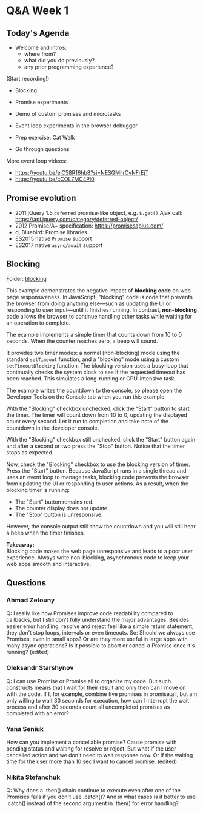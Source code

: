 <!-- cSpell:disable -->

# Q&A Week 1

## Today's Agenda

- Welcome and intros:
  - where from?
  - what did you do previously?
  - any prior programming experience?

(Start recording!)

- Blocking

- Promise experiments

- Demo of custom promises and microtasks

- Event loop experiments in the browser debugger

- Prep exercise: Cat Walk

- Go through questions

More event loop videos:

- <https://youtu.be/eiC58R16hb8?si=NESGMiIrCvNFrEjT>
- <https://youtu.be/cCOL7MC4Pl0>

## Promise evolution

- 2011 jQuery 1.5 `deferred` promise-like object, e.g. `$.get()` Ajax call: <https://api.jquery.com/category/deferred-object/>
- 2012 Promise/A+ specification: <https://promisesaplus.com/>
- q, Bluebird: Promise libraries
- ES2015 native `Promise` support
- ES2017 native `async/await` support

## Blocking

Folder: [blocking](./blocking/)

This example demonstrates the negative impact of **blocking code** on web page responsiveness. In JavaScript, "blocking" code is code that prevents the browser from doing anything else—such as updating the UI or responding to user input—until it finishes running. In contrast, **non-blocking** code allows the browser to continue handling other tasks while waiting for an operation to complete.

The example implements a simple timer that counts down from 10 to 0 seconds. When the counter reaches zero, a beep will sound.

It provides two timer modes: a normal (non-blocking) mode using the standard `setTimeout` function, and a "blocking" mode using a custom `setTimeoutBlocking` function. The blocking version uses a busy-loop that continually checks the system clock to see if the requested timeout has been reached. This simulates a long-running or CPU-intensive task.

The example writes the countdown to the console, so please open the Developer Tools on the Console tab when you run this example.

With the "Blocking" checkbox unchecked, click the "Start" button to start the timer. The timer will count down from 10 to 0, updating the displayed count every second. Let it run to completion and take note of the countdown in the developer console.

With the "Blocking" checkbox still unchecked, click the "Start" button again and after a second or two press the "Stop" button. Notice that the timer stops as expected.

Now, check the "Blocking" checkbox to use the blocking version of timer. Press the "Start" button. Because JavaScript runs in a single thread and uses an event loop to manage tasks, blocking code prevents the browser from updating the UI or responding to user actions. As a result, when the blocking timer is running:

- The "Start" button remains red.
- The counter display does not update.
- The "Stop" button is unresponsive.

However, the console output still show the countdown and you will still hear a beep when the timer finishes.

**Takeaway:**  
Blocking code makes the web page unresponsive and leads to a poor user experience. Always write non-blocking, asynchronous code to keep your web apps smooth and interactive.

## Questions

### Ahmad Zetouny

Q: I really like how Promises improve code readability compared to callbacks, but I still don't fully understand the major advantages. Besides easier error handling, resolve and reject feel like a simple return statement, they don't stop loops,  intervals or even timeouts. So: Should we always use Promises, even in small apps? Or are they more useful in large apps with many async operations?
Is it possible to abort or cancel a Promise once it's running?
(edited)

### Oleksandr Starshynov

Q: I can use Promise or Promise.all to organize my code. But such constructs means that I wait for their result and only then can I move on with the code. If I, for example, combine five promises in promise.all, but am only willing to wait 30 seconds for execution, how can I interrupt the wait process and after 30 seconds count all uncompleted promises as completed with an error?

### Yana Seniuk

How can you implement a cancellable promise?
Сause promise with pending status and waiting for resolve or reject. But what if the user cancelled action and we don't need to wait response now. Or  if the waiting time for the user more than 10 sec I want to cancel promise. (edited)

### Nikita Stefanchuk

Q: Why does a .then() chain continue to execute even after one of the Promises fails if you don't use .catch()? And in what cases is it better to use .catch() instead of the second argument in .then() for error handling?
